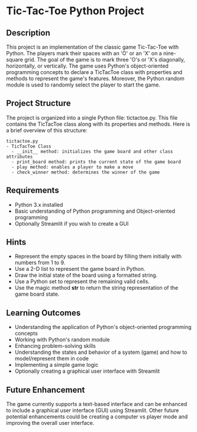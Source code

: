 # Tic-Tac-Toe Python Project

## Description
This project is an implementation of the classic game Tic-Tac-Toe with Python. The players mark their spaces with an 'O' or an 'X' on a nine-square grid. The goal of the game is to mark three 'O's or 'X's diagonally, horizontally, or vertically. The game uses Python's object-oriented programming concepts to declare a TicTacToe class with properties and methods to represent the game's features. Moreover, the Python random module is used to randomly select the player to start the game.

## Project Structure 
The project is organized into a single Python file: tictactoe.py. This file contains the TicTacToe class along with its properties and methods. Here is a brief overview of this structure:
```
tictactoe.py
- TicTacToe Class
  - __init__ method: initializes the game board and other class attributes
  - print_board method: prints the current state of the game board
  - play method: enables a player to make a move
  - check_winner method: determines the winner of the game
```

## Requirements
- Python 3.x installed
- Basic understanding of Python programming and Object-oriented programming
- Optionally Streamlit if you wish to create a GUI

## Hints

- Represent the empty spaces in the board by filling them initially with numbers from 1 to 9.
- Use a 2-D list to represent the game board in Python.
- Draw the initial state of the board using a formatted string.
- Use a Python set to represent the remaining valid cells.
- Use the magic method __str__ to return the string representation of the game board state.

## Learning Outcomes
- Understanding the application of Python's object-oriented programming concepts
- Working with Python's random module
- Enhancing problem-solving skills
- Understanding the states and behavior of a system (game) and how to model/represent them in code
- Implementing a simple game logic
- Optionally creating a graphical user interface with Streamlit

## Future Enhancement
The game currently supports a text-based interface and can be enhanced to include a graphical user interface (GUI) using Streamlit. Other future potential enhancements could be creating a computer vs player mode and improving the overall user interface.
